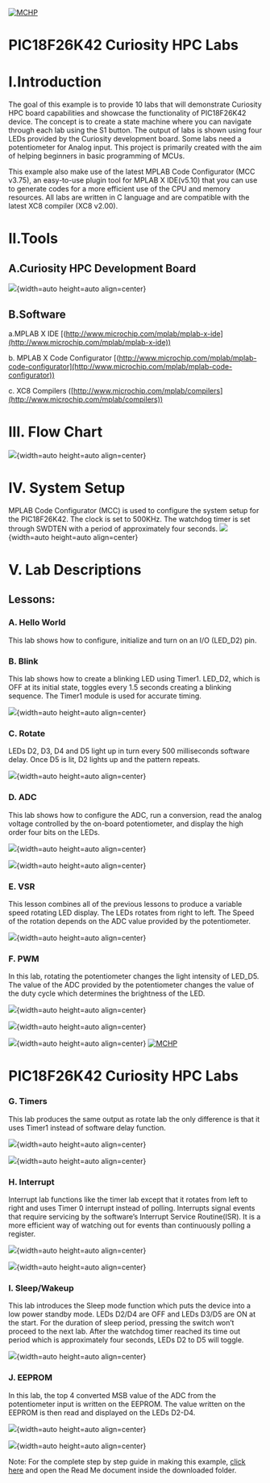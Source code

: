 [![MCHP](https://cldup.com/U0qhLwBijF.png)](https://www.microchip.com) 

# PIC18F26K42 Curiosity HPC Labs

# I.Introduction
The goal of this example is to provide 10 labs that will demonstrate Curiosity HPC board capabilities and showcase the functionality of PIC18F26K42 device. The concept is to create a state machine where you can navigate through each lab using the S1 button. The output of labs is shown using four LEDs provided by the Curiosity development board. Some labs need a potentiometer for Analog input. This project is primarily created with the aim of helping beginners in basic programming of MCUs.

This example also make use of the latest MPLAB Code Configurator (MCC v3.75), an easy-to-use plugin tool for MPLAB X IDE(v5.10) that you can use to generate codes for a more efficient use of the CPU and memory resources. All labs are written in C language and are compatible with the latest XC8 compiler (XC8 v2.00).

# II.Tools
## A.Curiosity HPC Development Board
![](https://i.imgur.com/e74InQZ.jpg){width=auto height=auto align=center}

## B.Software
a.MPLAB X IDE [(http://www.microchip.com/mplab/mplab-x-ide](http://www.microchip.com/mplab/mplab-x-ide)) 

b.	MPLAB X Code Configurator [(http://www.microchip.com/mplab/mplab-code-configurator](http://www.microchip.com/mplab/mplab-code-configurator)) 

c.	XC8 Compilers ([http://www.microchip.com/mplab/compilers](http://www.microchip.com/mplab/compilers)) 

# III. Flow Chart
![](https://i.imgur.com/snXbThS.png){width=auto height=auto align=center}
# IV.	System Setup
MPLAB Code Configurator (MCC) is used to configure the system setup for the PIC18F26K42. The clock is set to 500KHz. The watchdog timer is set through SWDTEN with a period of approximately four seconds.
![](https://i.imgur.com/KBeFr0t.jpg){width=auto height=auto align=center}

# V.	Lab Descriptions
## Lessons:
### A.	Hello World
This lab shows how to configure, initialize and turn on an I/O (LED_D2) pin.

### B.	Blink
This lab shows how to create a blinking LED using Timer1. LED_D2, which is OFF at its initial state, toggles every 1.5 seconds creating a blinking sequence. The Timer1 module is used for accurate timing.

![](https://i.imgur.com/hK95BJI.jpg){width=auto height=auto align=center}

### C.	Rotate
LEDs D2, D3, D4 and D5 light up in turn every 500 milliseconds software delay. Once D5 is lit, D2 lights up and the pattern repeats.  

![](https://i.imgur.com/6TIkKQC.jpg){width=auto height=auto align=center}

### D.	ADC 
This lab shows how to configure the ADC, run a conversion, read the analog voltage controlled by the on-board potentiometer, and display the high order four bits on the LEDs. 

![](https://i.imgur.com/xOCuHXb.png){width=auto height=auto align=center}

![](https://i.imgur.com/F3IOwRY.jpg){width=auto height=auto align=center}

### E.	VSR
This lesson combines all of the previous lessons to produce a variable speed rotating LED display. The LEDs rotates from right to left. The Speed of the rotation depends on the ADC value provided by the potentiometer.

![](https://i.imgur.com/JaJYUTV.png){width=auto height=auto align=center}

### F.	PWM
In this lab, rotating the potentiometer changes the light intensity of LED_D5. The value of the ADC provided by the potentiometer changes the value of the duty cycle which determines the brightness of the LED.

![](https://i.imgur.com/m3owUho.png){width=auto height=auto align=center}

![](https://i.imgur.com/go1EEJ4.jpg){width=auto height=auto align=center}

![](https://i.imgur.com/qPYyynM.jpg){width=auto height=auto align=center}
[![MCHP](https://cldup.com/U0qhLwBijF.png)](https://www.microchip.com) 

# PIC18F26K42 Curiosity HPC Labs

### G.	Timers
This lab produces the same output as rotate lab the only difference is that it uses Timer1 instead of software delay function.

![](https://i.imgur.com/H3HGzxq.jpg){width=auto height=auto align=center}

![](https://i.imgur.com/oNMNeCR.jpg){width=auto height=auto align=center}

### H.	Interrupt
Interrupt lab functions like the timer lab except that it rotates from left to right and uses Timer 0 interrupt instead of polling. Interrupts signal events that require servicing by the software’s Interrupt Service Routine(ISR). It is a more efficient way of watching out for events than continuously polling a register.

![](https://i.imgur.com/uUNaVvt.jpg){width=auto height=auto align=center}

![](https://i.imgur.com/vd7ILcH.jpg){width=auto height=auto align=center}

### I.	Sleep/Wakeup
This lab introduces the Sleep mode function which puts the device into a low power standby mode. LEDs D2/D4 are OFF and LEDs D3/D5 are ON at the start. For the duration of sleep period, pressing the switch won’t proceed to the next lab. After the watchdog timer reached its time out period which is approximately four seconds, LEDs D2 to D5 will toggle.

![](https://i.imgur.com/osl4EM9.jpg){width=auto height=auto align=center}


### J.	EEPROM
In this lab, the top 4 converted MSB value of the ADC from the potentiometer input is written on the EEPROM. The value written on the EEPROM is then read and displayed on the LEDs D2-D4. 
	
![](https://i.imgur.com/CP6hlMJ.png){width=auto height=auto align=center}
 
![](https://i.imgur.com/Tnez3ag.jpg){width=auto height=auto align=center}


Note: For the complete step by step guide in making this example, [click here](http://ww1.microchip.com/downloads/en/DeviceDoc/Curiosity%20HPC%20Demo%20Code.zip) and open the Read Me document inside the downloaded folder.
